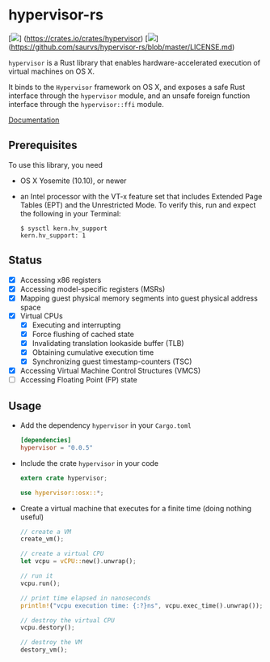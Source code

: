 # hypervisor-rs
[![](http://meritbadge.herokuapp.com/hypervisor)]
(https://crates.io/crates/hypervisor)
[![](https://img.shields.io/badge/license-MIT-blue.svg)]
(https://github.com/saurvs/hypervisor-rs/blob/master/LICENSE.md)

`hypervisor` is a Rust library that enables hardware-accelerated execution of
virtual machines on OS X.

It binds to the `Hypervisor` framework on OS X, and exposes a safe Rust
interface through the `hypervisor` module, and an unsafe foreign function
interface through the `hypervisor::ffi` module.

[Documentation](https://saurvs.github.io/hypervisor-rs/)

## Prerequisites

To use this library, you need

* OS X Yosemite (10.10), or newer

* an Intel processor with the VT-x feature set that includes Extended Page
Tables (EPT) and the Unrestricted Mode. To verify this, run and expect the
following in your Terminal:
  ```shell
  $ sysctl kern.hv_support
  kern.hv_support: 1
  ```

## Status
- [x] Accessing x86 registers
- [x] Accessing model-specific registers (MSRs)
- [x] Mapping guest physical memory segments into guest physical address space
- [x] Virtual CPUs
  - [x] Executing and interrupting
  - [x] Force flushing of cached state
  - [x] Invalidating translation lookaside buffer (TLB)
  - [x] Obtaining cumulative execution time
  - [x] Synchronizing guest timestamp-counters (TSC)
- [x] Accessing Virtual Machine Control Structures (VMCS)
- [ ] Accessing Floating Point (FP) state

## Usage

* Add the dependency ```hypervisor``` in your ```Cargo.toml```
  ```toml
  [dependencies]
  hypervisor = "0.0.5"
  ```

* Include the crate ```hypervisor``` in your code
  ```rust
  extern crate hypervisor;

  use hypervisor::osx::*;
  ```

* Create a virtual machine that executes for a finite time
(doing nothing useful)
  ```rust
  // create a VM
  create_vm();

  // create a virtual CPU
  let vcpu = vCPU::new().unwrap();

  // run it
  vcpu.run();

  // print time elapsed in nanoseconds
  println!("vcpu execution time: {:?}ns", vcpu.exec_time().unwrap());

  // destroy the virtual CPU
  vcpu.destory();

  // destroy the VM
  destory_vm();
  ```
